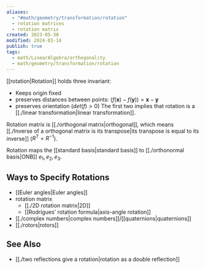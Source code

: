 ```yaml
---
aliases:
  - "#math/geometry/transformation/rotation"
  - rotation matrices
  - rotation matrix
created: 2023-05-30
modified: 2024-03-14
publish: true
tags:
  - math/LinearAlgebra/orthogonality
  - math/geometry/transformation/rotation
---
```

[[rotation|Rotation]] holds three invariant:
- Keeps origin fixed
- preserves distances between points: $(f(\mathbf{x}) - f(\mathbf{y})) = \mathbf{x} - \mathbf{y}$
- preserves orientation ($det(f) > 0$)
The first two implies that rotation is a [[./linear transformation|linear transformation]].

Rotation matrix is [[./orthogonal matrix|orthogonal]], which means [[./Inverse of a orthogonal matrix is its transpose|its transpose is equal to its inverse]] ($R^T = R^{-1}$).

Rotation maps the [[standard basis|standard basis]] to [[./orthonormal basis|ONB]] $e_1,\, e_2,\, e_3$.

## Ways to Specify Rotations
- [[Euler angles|Euler angles]]
- rotation matrix
  - [[./2D rotation matrix|2D]]
  - [[Rodrigues' rotation formula|axis-angle rotation]]
- [[./complex numbers|complex numbers]]/[[quaternions|quaternions]]
- [[./rotors|rotors]]

## See Also
- [[./two reflections give a rotation|rotation as a double reflection]]